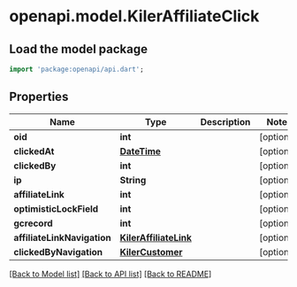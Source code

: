 # openapi.model.KilerAffiliateClick

## Load the model package
```dart
import 'package:openapi/api.dart';
```

## Properties
Name | Type | Description | Notes
------------ | ------------- | ------------- | -------------
**oid** | **int** |  | [optional] 
**clickedAt** | [**DateTime**](DateTime.md) |  | [optional] 
**clickedBy** | **int** |  | [optional] 
**ip** | **String** |  | [optional] 
**affiliateLink** | **int** |  | [optional] 
**optimisticLockField** | **int** |  | [optional] 
**gcrecord** | **int** |  | [optional] 
**affiliateLinkNavigation** | [**KilerAffiliateLink**](KilerAffiliateLink.md) |  | [optional] 
**clickedByNavigation** | [**KilerCustomer**](KilerCustomer.md) |  | [optional] 

[[Back to Model list]](../README.md#documentation-for-models) [[Back to API list]](../README.md#documentation-for-api-endpoints) [[Back to README]](../README.md)


